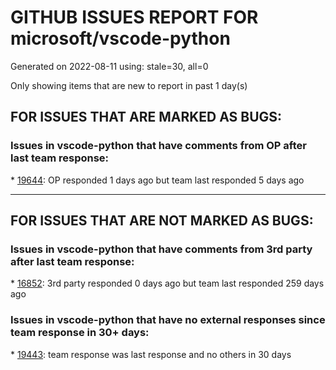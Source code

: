 
# GITHUB ISSUES REPORT FOR microsoft/vscode-python


Generated on 2022-08-11 using: stale=30, all=0


Only showing items that are new to report in past 1 day(s)


## FOR ISSUES THAT ARE MARKED AS BUGS:


### Issues in vscode-python that have comments from OP after last team response:


\* [19644](https://github.com/microsoft/vscode-python/issues/19644 "Debuging doesn't use the python.testing.cwd directory"): OP responded 1 days ago but team last responded 5 days ago

---

## FOR ISSUES THAT ARE NOT MARKED AS BUGS:


### Issues in vscode-python that have comments from 3rd party after last team response:


\* [16852](https://github.com/microsoft/vscode-python/issues/16852 "Support pytest plugins"): 3rd party responded 0 days ago but team last responded 259 days ago

### Issues in vscode-python that have no external responses since team response in 30+ days:


\* [19443](https://github.com/microsoft/vscode-python/issues/19443 "PythonVS Code is not picking up Python"): team response was last response and no others in 30 days
